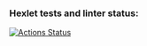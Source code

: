 ### Hexlet tests and linter status:
[![Actions Status](https://github.com/drakulavich/frontend-testing-react-project-lvl1/workflows/hexlet-check/badge.svg)](https://github.com/drakulavich/frontend-testing-react-project-lvl1/actions)